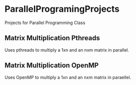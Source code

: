 ParallelProgramingProjects
==========================

Projects for Parallel Programming Class

Matrix Multiplication Pthreads
------------------------------
Uses pthreads to multiply a 1xn and an nxm matrix in parallel.

Matrix Multiplication OpenMP
----------------------------
Uses OpenMP to multiply a 1xn and an nxm matrix in paraellel.
